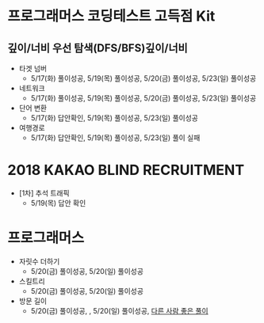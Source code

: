 # 프로그래머스 코딩테스트 고득점 Kit

## 깊이/너비 우선 탐색(DFS/BFS)깊이/너비

- 타겟 넘버
  - 5/17(화) 풀이성공, 5/19(목) 풀이성공, 5/20(금) 풀이성공, 5/23(일) 풀이성공
- 네트워크
  - 5/17(화) 풀이성공, 5/19(목) 풀이성공, 5/20(금) 풀이성공, 5/23(일) 풀이성공
- 단어 변환
  - 5/17(화) 답안확인, 5/19(목) 풀이성공, 5/23(일) 풀이성공
- 여행경로
  - 5/17(화) 답안확인, 5/19(목) 풀이성공, 5/23(일) 풀이 실패

# 2018 KAKAO BLIND RECRUITMENT

- [1차] 추석 트래픽
  - 5/19(목) 답안 확인

# 프로그래머스

- 자릿수 더하기
  - 5/20(금) 풀이성공, 5/20(일) 풀이성공
- 스킬트리
  - 5/20(금) 풀이성공, 5/20(일) 풀이성공
- 방문 길이
  - 5/20(금) 풀이성공, , 5/20(일) 풀이성공, [다른 사람 좋은 풀이](https://velog.io/@leeeunbin/%ED%94%84%EB%A1%9C%EA%B7%B8%EB%9E%98%EB%A8%B8%EC%8A%A4-%EB%B0%A9%EB%AC%B8-%EA%B8%B8%EC%9D%B4-JavaScript)
